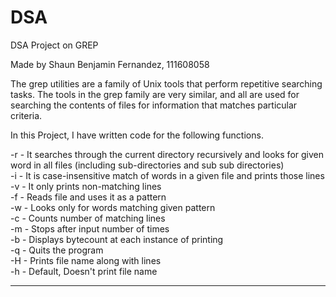 # DSA
DSA Project on GREP

Made by Shaun Benjamin Fernandez, 111608058

The grep utilities are a family of Unix tools that perform repetitive searching tasks. The tools in the grep family are very similar, and all are used for searching the contents of files for information that matches particular criteria.


In this Project, I have written code for the following functions.

-r  - It searches through the current directory recursively and looks for given word in all files (including sub-directories and sub sub directories)                               
-i  - It is case-insensitive match of words in a given file and prints those lines                               
-v  - It only prints non-matching lines                               
-f  - Reads file and uses it as a pattern                               
-w  - Looks only for words matching given pattern                               
-c  - Counts number of matching lines                               
-m  - Stops after input number of times                               
-b  - Displays bytecount at each instance of printing                               
-q  - Quits the program                               
-H  - Prints file name along with lines                               
-h  - Default, Doesn't print file name                               
                               
                               
---------                               
